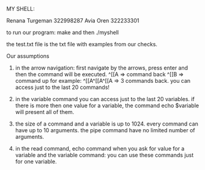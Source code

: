 MY SHELL:

Renana Turgeman 322998287
Avia Oren 322233301

to run our program:
make and then ./myshell

the test.txt file is the txt file with examples from our checks.

Our assumptions
1. in the arrow navigation: first navigate by the arrows, press enter and then the command will be executed.
^[[A => command back
^[[B => command up
for example: ^[[A^[[A^[[A => 3 commands back.
you can access just to the last 20 commands!

2. in the variable command you can access just to the last 20 variables.
if there is more then one value for a variable, the command echo $variable will present
all of them.

3. the size of a command and a variable is up to 1024. every command can have up to 10 arguments. the pipe command have no limited number of arguments.

4. in the read command, echo command when you ask for value for a variable and the variable command: you can use these commands just for one variable.

